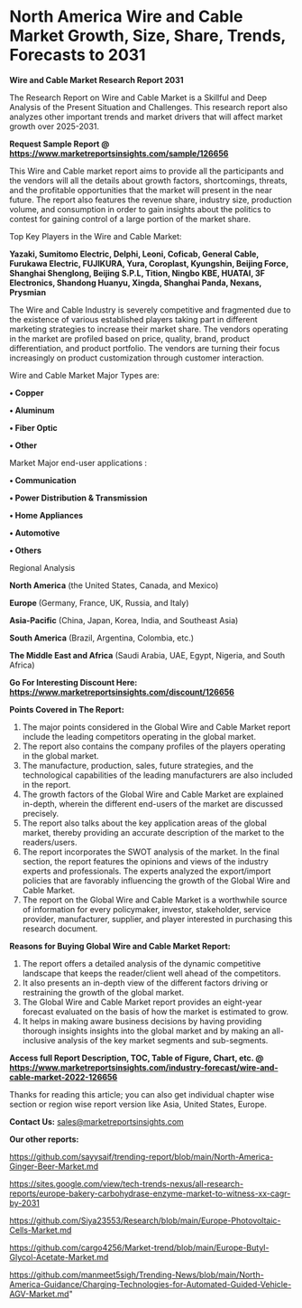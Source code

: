 # North America Wire and Cable Market Growth, Size, Share, Trends, Forecasts to 2031

<strong>Wire and Cable Market Research Report 2031</strong>

The Research Report on Wire and Cable Market is a Skillful and Deep Analysis of the Present Situation and Challenges. This research report also analyzes other important trends and market drivers that will affect market growth over 2025-2031.

<strong>Request Sample Report @ <a href=https://www.marketreportsinsights.com/sample/126656>https://www.marketreportsinsights.com/sample/126656</a></strong>

This Wire and Cable market report aims to provide all the participants and the vendors will all the details about growth factors, shortcomings, threats, and the profitable opportunities that the market will present in the near future. The report also features the revenue share, industry size, production volume, and consumption in order to gain insights about the politics to contest for gaining control of a large portion of the market share.

Top Key Players in the Wire and Cable Market:

<strong>Yazaki, Sumitomo Electric, Delphi, Leoni, Coficab, General Cable, Furukawa Electric, FUJIKURA, Yura, Coroplast, Kyungshin, Beijing Force, Shanghai Shenglong, Beijing S.P.L, Tition, Ningbo KBE, HUATAI, 3F Electronics, Shandong Huanyu, Xingda, Shanghai Panda, Nexans, Prysmian</strong>

The Wire and Cable Industry is severely competitive and fragmented due to the existence of various established players taking part in different marketing strategies to increase their market share. The vendors operating in the market are profiled based on price, quality, brand, product differentiation, and product portfolio. The vendors are turning their focus increasingly on product customization through customer interaction.

Wire and Cable Market Major Types are:

<strong>• Copper

• Aluminum

• Fiber Optic

• Other</strong>

Market Major end-user applications :

<strong>• Communication

• Power Distribution & Transmission

• Home Appliances

• Automotive

• Others</strong>

Regional Analysis

</u><strong><b>North America</b></strong> (the United States, Canada, and Mexico)

<strong><b>Europe </b></strong>(Germany, France, UK, Russia, and Italy)

<strong><b>Asia-Pacific</b></strong> (China, Japan, Korea, India, and Southeast Asia)

<strong><b>South America</b></strong> (Brazil, Argentina, Colombia, etc.)

<strong><b>The Middle East and Africa</b></strong> (Saudi Arabia, UAE, Egypt, Nigeria, and South Africa)

<strong>Go For Interesting Discount Here: <a href=https://www.marketreportsinsights.com/discount/126656>https://www.marketreportsinsights.com/discount/126656</a></strong>

<strong>Points Covered in The Report:</strong>
<ol>
  <li>The major points considered in the Global Wire and Cable Market report include the leading competitors operating in the global market.</li>
  <li>The report also contains the company profiles of the players operating in the global market.</li>
  <li>The manufacture, production, sales, future strategies, and the technological capabilities of the leading manufacturers are also included in the report.</li>
  <li>The growth factors of the Global Wire and Cable Market are explained in-depth, wherein the different end-users of the market are discussed precisely.</li>
  <li>The report also talks about the key application areas of the global market, thereby providing an accurate description of the market to the readers/users.</li>
  <li>The report incorporates the SWOT analysis of the market. In the final section, the report features the opinions and views of the industry experts and professionals. The experts analyzed the export/import policies that are favorably influencing the growth of the Global Wire and Cable Market.</li>
  <li>The report on the Global Wire and Cable Market is a worthwhile source of information for every policymaker, investor, stakeholder, service provider, manufacturer, supplier, and player interested in purchasing this research document.</li>
</ol>
<strong>Reasons for Buying Global Wire and Cable Market Report:</strong>

<ol>
  <li>The report offers a detailed analysis of the dynamic competitive landscape that keeps the reader/client well ahead of the competitors.</li>
  <li>It also presents an in-depth view of the different factors driving or restraining the growth of the global market.</li>
  <li>The Global Wire and Cable Market report provides an eight-year forecast evaluated on the basis of how the market is estimated to grow.</li>
  <li>It helps in making aware business decisions by having providing thorough insights insights into the global market and by making an all-inclusive analysis of the key market segments and sub-segments.</li>
</ol>
<strong>Access full Report Description, TOC, Table of Figure, Chart, etc. @ <a href=https://www.marketreportsinsights.com/industry-forecast/wire-and-cable-market-2022-126656>https://www.marketreportsinsights.com/industry-forecast/wire-and-cable-market-2022-126656</a></strong>


Thanks for reading this article; you can also get individual chapter wise section or region wise report version like Asia, United States, Europe.

<strong>Contact Us:</strong>
sales@marketreportsinsights.com

<strong>Our other reports:</strong>

<a href=https://github.com/sayysaif/trending-report/blob/main/North-America-Ginger-Beer-Market.md>https://github.com/sayysaif/trending-report/blob/main/North-America-Ginger-Beer-Market.md</a>

<a href=https://sites.google.com/view/tech-trends-nexus/all-research-reports/europe-bakery-carbohydrase-enzyme-market-to-witness-xx-cagr-by-2031>https://sites.google.com/view/tech-trends-nexus/all-research-reports/europe-bakery-carbohydrase-enzyme-market-to-witness-xx-cagr-by-2031</a>

<a href=https://github.com/Siya23553/Research/blob/main/Europe-Photovoltaic-Cells-Market.md>https://github.com/Siya23553/Research/blob/main/Europe-Photovoltaic-Cells-Market.md</a>

<a href=https://github.com/cargo4256/Market-trend/blob/main/Europe-Butyl-Glycol-Acetate-Market.md>https://github.com/cargo4256/Market-trend/blob/main/Europe-Butyl-Glycol-Acetate-Market.md</a>

<a href=https://github.com/manmeet5sigh/Trending-News/blob/main/North-America-Guidance/Charging-Technologies-for-Automated-Guided-Vehicle-AGV-Market.md>https://github.com/manmeet5sigh/Trending-News/blob/main/North-America-Guidance/Charging-Technologies-for-Automated-Guided-Vehicle-AGV-Market.md</a>"
